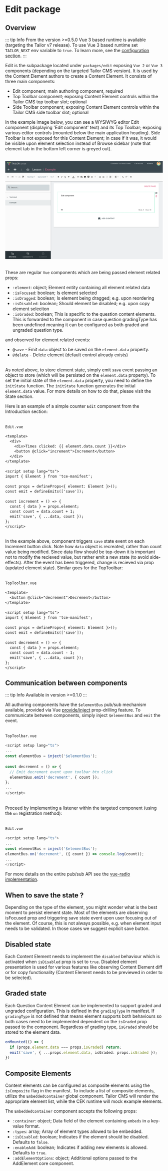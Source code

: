 # Edit package

## Overview

::: tip Info
From the version >=0.5.0 Vue 3 based runtime is available (targeting the Tailor
v7 release). To use Vue 3 based runtime set `TAILOR_NEXT` env variable to `true`.
To learn more, see the
[configuration section](https://tailor-cms.github.io/xt/enviroment-variables.html).
:::

Edit is the subpackage located under `packages/edit` exposing `Vue 2` or `Vue 3`
components (depending on the targeted Tailor CMS version). It is used by the
Content Element authors to create a Content Element. It consists of three main
components:

- Edit component; main authoring component, required
- Top Toolbar component; exposing Content Element controls within
  the Tailor CMS top toolbar slot; optional
- Side Toolbar component; exposing Content Element controls within
  the Tailor CMS side toolbar slot; optional

In the example image below, you can see a WYSIWYG editor Edit component
(displaying 'Edit component' text) and its Top Toolbar; exposing
various editor controls (mounted below the main application heading). Side
Toolbar is not exposed for this Content Element; in case if it was, it would be
visible upon element selection instead of Browse sidebar (note that element
tab in the bottom left corner is greyed out).

\
![Editor overview](./assets/editor_1.png)

\
These are regular `Vue` components which are being passed element related
props:

- `:element`: object; Element entity containing all element related data
- `:isFocused`: boolean; Is element selected
- `:isDragged`: boolean; Is element being dragged; e.g. upon reordering
- `:isDisabled`: boolean; Should element be disabled; e.g. upon copy element seleciton
- `:isGraded`: boolean; This is specific to the question content elements. This is
forwarded to the component in case question gradingType has been undefined meaning
it can be configured as both graded and ungraded question type.

and observed for element related events:

- `@save` - Emit `data` object to be saved on the `element.data` property.
- `@delete` - Delete element (default control already exists)

\
As noted above, to store element state, simply emit `save` event passing an
object to store (which will be persisted on the `element.data` property). To set
the initial state of the `element.data` property, you need to define
the `initState` function. The `initState` function generates the initial
`element.data` value. For more details on how to do that, please visit the
State section.

Here is an example of a simple counter `Edit` component from the Introduction
section:

\
`Edit.vue`

```vue
<template>
  <div>
    <div>Times clicked: {{ element.data.count }}</div>
    <button @click="increment">Increment</button>
  </div>
</template>

<script setup lang="ts">
import { Element } from 'tce-manifest';

const props = defineProps<{ element: Element }>();
const emit = defineEmits(['save']);

const increment = () => {
  const { data } = props.element;
  const count = data.count + 1;
  emit('save', { ...data, count });
};
</script>
```

\
In the example above, component triggers `save` state event on each Increment
button click. Note how `data` object is recreated, rather than count value being
modified. Since data flow should be top-down it is important not to modify
the recieved value, but rather emit a new state (to avoid side-effects). After
the event has been triggered, change is recieved via prop (updated element
state). Similar goes for the TopToolbar:

\
`TopToolbar.vue`
```vue
<template>
  <button @click="decrement">Decrement</button>
</template>

<script setup lang="ts">
import { Element } from 'tce-manifest';

const props = defineProps<{ element: Element }>();
const emit = defineEmits(['save']);

const decrement = () => {
  const { data } = props.element;
  const count = data.count - 1;
  emit('save', { ...data, count });
};
</script>
```

## Communication between components

::: tip Info
Available in version >=0.1.0
:::

All authoring components have the `$elementBus` pub/sub mechanism available,
provided via Vue [provide/inject](https://v2.vuejs.org/v2/api/#provide-inject)
prop-drilling feature. To communicate between components, simply inject
`$elementBus` and `emit` the event.

\
`TopToolbar.vue`
```ts
<script setup lang="ts">
...
const elementBus = inject('$elementBus');

const decrement = () => {
  // Emit decrement event upon toolbar btn click
  elementBus.emit('decrement', { count });
};
...
</script>
```

\
Proceed by implementing a listener within the targeted component (using the `on` registration method):

\
`Edit.vue`
```ts
<script setup lang="ts">
...
const elementBus = inject('$elementBus');
elementBus.on('decrement', ({ count }) => console.log(count));
...
</script>
```

For more details on the entire pub/sub API see the
[vue-radio implementation](https://github.com/ExtensionEngine/tailor/blob/develop/packages/vue-radio/src/index.js).

## When to save the state ?

Depending on the type of the element, you might wonder what is the best
moment to persist element state. Most of the elements are observing isFocused
prop and triggering save state event upon user focusing out of the element.
Of course, this is not always possible, e.g. when element input needs to be
validated. In those cases we suggest explicit save button.

## Disabled state

Each Content Element needs to implement the `disabled` behaviour which is
activated when `isDisabled` prop is set to `true`. Disabled element
presentation is used for various features like observing Content Element
diff or for copy functionality (Content Element needs to be previewed in
order to be selected).

## Graded state

Each Question Content Element can be implemented to support graded and ungraded
configuration. This is defined in the `gradingType` in manifest. If `gradingType`
is not defined that means element supports both behaviours so both cases need
to be implemented dependent on the `isGraded` prop passed to the component.
Regardless of grading type, `isGraded` should be stored to the element data.

```ts
onMounted(() => {
  if (props.element.data === props.isGraded) return;
  emit('save', { ...props.element.data, isGraded: props.isGraded });
})
```

## Composite Elements

Content elements can be configured as composite elements using the `isComposite`
flag in the manifest. To include a list of composite elements, utilize the
`EmbeddedContainer` global component. Tailor CMS will render the appropriate
element list, while the CEK runtime will mock example elements.

The `EmbeddedContainer` component accepts the following props:
- `:container`: object; Data field of the element containing `embeds` in a key-value format.
- `:types`: array; Array of element types allowed to be embedded.
- `:isDisabled`: boolean; Indicates if the element should be disabled. Defaults to `false`.
- `:enableAdd`: boolean; Indicates if adding new elements is allowed. Defaults to `true`.
- `:addElementOptions`: object; Additional options passed to the AddElement core component.

